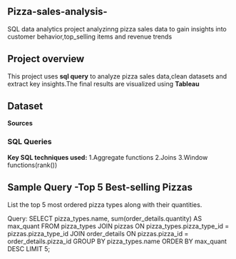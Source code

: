 ## Pizza-sales-analysis-
SQL data analytics project analyzinng pizza sales data to gain insights into customer behavior,top_selling items and revenue trends
## Project overview
This project uses **sql query** to analyze pizza sales data,clean datasets and extract key insights.The final results are visualized using **Tableau**
## Dataset
**Sources**
### SQL Queries
**Key SQL techniques used:**
1.Aggregate functions
2.Joins
3.Window functions(rank())
## Sample Query -Top 5 Best-selling Pizzas
List the top 5 most ordered pizza types along with their quantities.

Query:
SELECT 
    pizza_types.name, sum(order_details.quantity) AS max_quant
FROM
    pizza_types
        JOIN
    pizzas ON pizza_types.pizza_type_id = pizzas.pizza_type_id
        JOIN
    order_details ON pizzas.pizza_id = order_details.pizza_id
GROUP BY pizza_types.name
ORDER BY max_quant DESC
LIMIT 5;

